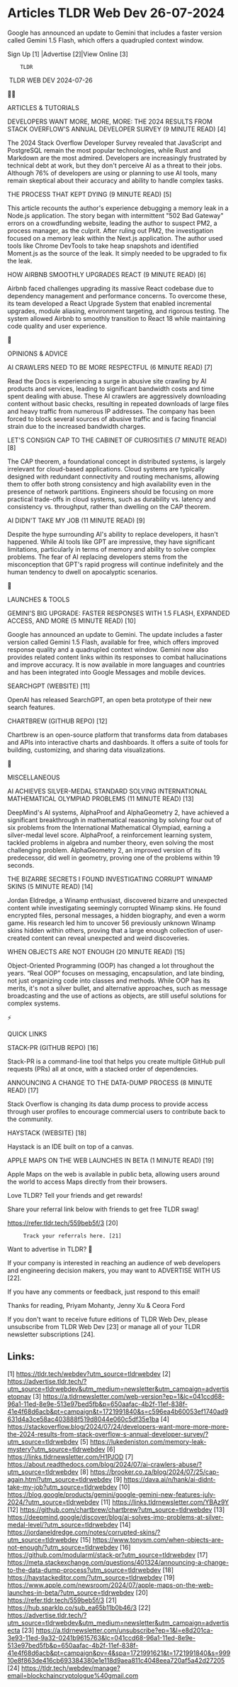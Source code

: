 # Articles TLDR Web Dev 26-07-2024

Google has announced an update to Gemini that includes a faster
version called Gemini 1.5 Flash, which offers a quadrupled context
window.  

 Sign Up [1] |Advertise [2]|View Online [3] 

		TLDR 

 TLDR WEB DEV 2024-07-26

🧑‍💻 

ARTICLES & TUTORIALS

 DEVELOPERS WANT MORE, MORE, MORE: THE 2024 RESULTS FROM STACK
OVERFLOW'S ANNUAL DEVELOPER SURVEY (9 MINUTE READ) [4] 

 The 2024 Stack Overflow Developer Survey revealed that JavaScript and
PostgreSQL remain the most popular technologies, while Rust and
Markdown are the most admired. Developers are increasingly frustrated
by technical debt at work, but they don't perceive AI as a threat to
their jobs. Although 76% of developers are using or planning to use AI
tools, many remain skeptical about their accuracy and ability to
handle complex tasks. 

 THE PROCESS THAT KEPT DYING (9 MINUTE READ) [5] 

 This article recounts the author's experience debugging a memory leak
in a Node.js application. The story began with intermittent "502 Bad
Gateway" errors on a crowdfunding website, leading the author to
suspect PM2, a process manager, as the culprit. After ruling out PM2,
the investigation focused on a memory leak within the Next.js
application. The author used tools like Chrome DevTools to take heap
snapshots and identified Moment.js as the source of the leak. It
simply needed to be upgraded to fix the leak. 

 HOW AIRBNB SMOOTHLY UPGRADES REACT (9 MINUTE READ) [6] 

 Airbnb faced challenges upgrading its massive React codebase due to
dependency management and performance concerns. To overcome these, its
team developed a React Upgrade System that enabled incremental
upgrades, module aliasing, environment targeting, and rigorous
testing. The system allowed Airbnb to smoothly transition to React 18
while maintaining code quality and user experience. 

🧠 

OPINIONS & ADVICE

 AI CRAWLERS NEED TO BE MORE RESPECTFUL (6 MINUTE READ) [7] 

 Read the Docs is experiencing a surge in abusive site crawling by AI
products and services, leading to significant bandwidth costs and time
spent dealing with abuse. These AI crawlers are aggressively
downloading content without basic checks, resulting in repeated
downloads of large files and heavy traffic from numerous IP addresses.
The company has been forced to block several sources of abusive
traffic and is facing financial strain due to the increased bandwidth
charges. 

 LET'S CONSIGN CAP TO THE CABINET OF CURIOSITIES (7 MINUTE READ) [8] 

 The CAP theorem, a foundational concept in distributed systems, is
largely irrelevant for cloud-based applications. Cloud systems are
typically designed with redundant connectivity and routing mechanisms,
allowing them to offer both strong consistency and high availability
even in the presence of network partitions. Engineers should be
focusing on more practical trade-offs in cloud systems, such as
durability vs. latency and consistency vs. throughput, rather than
dwelling on the CAP theorem. 

 AI DIDN'T TAKE MY JOB (11 MINUTE READ) [9] 

 Despite the hype surrounding AI's ability to replace developers, it
hasn't happened. While AI tools like GPT are impressive, they have
significant limitations, particularly in terms of memory and ability
to solve complex problems. The fear of AI replacing developers stems
from the misconception that GPT's rapid progress will continue
indefinitely and the human tendency to dwell on apocalyptic scenarios.


🚀 

LAUNCHES & TOOLS

 GEMINI'S BIG UPGRADE: FASTER RESPONSES WITH 1.5 FLASH, EXPANDED
ACCESS, AND MORE (5 MINUTE READ) [10] 

 Google has announced an update to Gemini. The update includes a
faster version called Gemini 1.5 Flash, available for free, which
offers improved response quality and a quadrupled context window.
Gemini now also provides related content links within its responses to
combat hallucinations and improve accuracy. It is now available in
more languages and countries and has been integrated into Google
Messages and mobile devices. 

 SEARCHGPT (WEBSITE) [11] 

 OpenAI has released SearchGPT, an open beta prototype of their new
search features. 

 CHARTBREW (GITHUB REPO) [12] 

 Chartbrew is an open-source platform that transforms data from
databases and APIs into interactive charts and dashboards. It offers a
suite of tools for building, customizing, and sharing data
visualizations. 

🎁 

MISCELLANEOUS

 AI ACHIEVES SILVER-MEDAL STANDARD SOLVING INTERNATIONAL MATHEMATICAL
OLYMPIAD PROBLEMS (11 MINUTE READ) [13] 

 DeepMind's AI systems, AlphaProof and AlphaGeometry 2, have achieved
a significant breakthrough in mathematical reasoning by solving four
out of six problems from the International Mathematical Olympiad,
earning a silver-medal level score. AlphaProof, a reinforcement
learning system, tackled problems in algebra and number theory, even
solving the most challenging problem. AlphaGeometry 2, an improved
version of its predecessor, did well in geometry, proving one of the
problems within 19 seconds. 

 THE BIZARRE SECRETS I FOUND INVESTIGATING CORRUPT WINAMP SKINS (5
MINUTE READ) [14] 

 Jordan Eldredge, a Winamp enthusiast, discovered bizarre and
unexpected content while investigating seemingly corrupted Winamp
skins. He found encrypted files, personal messages, a hidden
biography, and even a worm game. His research led him to uncover 56
previously unknown Winamp skins hidden within others, proving that a
large enough collection of user-created content can reveal unexpected
and weird discoveries. 

 WHEN OBJECTS ARE NOT ENOUGH (20 MINUTE READ) [15] 

 Object-Oriented Programming (OOP) has changed a lot throughout the
years. “Real OOP” focuses on messaging, encapsulation, and late
binding, not just organizing code into classes and methods. While OOP
has its merits, it's not a silver bullet, and alternative approaches,
such as message broadcasting and the use of actions as objects, are
still useful solutions for complex systems. 

⚡ 

QUICK LINKS

 STACK-PR (GITHUB REPO) [16] 

 Stack-PR is a command-line tool that helps you create multiple GitHub
pull requests (PRs) all at once, with a stacked order of dependencies.


 ANNOUNCING A CHANGE TO THE DATA-DUMP PROCESS (8 MINUTE READ) [17] 

 Stack Overflow is changing its data dump process to provide access
through user profiles to encourage commercial users to contribute back
to the community. 

 HAYSTACK (WEBSITE) [18] 

 Haystack is an IDE built on top of a canvas. 

 APPLE MAPS ON THE WEB LAUNCHES IN BETA (1 MINUTE READ) [19] 

 Apple Maps on the web is available in public beta, allowing users
around the world to access Maps directly from their browsers. 

Love TLDR? Tell your friends and get rewards!

 Share your referral link below with friends to get free TLDR swag! 

 https://refer.tldr.tech/559beb5f/3 [20] 

		 Track your referrals here. [21] 

Want to advertise in TLDR? 📰

 If your company is interested in reaching an audience of web
developers and engineering decision makers, you may want to ADVERTISE
WITH US [22]. 

 If you have any comments or feedback, just respond to this email! 

Thanks for reading, 
Priyam Mohanty, Jenny Xu & Ceora Ford 

If you don't want to receive future editions of TLDR Web Dev, please
unsubscribe from TLDR Web Dev [23] or manage all of your TLDR
newsletter subscriptions [24]. 

 

Links:
------
[1] https://tldr.tech/webdev?utm_source=tldrwebdev
[2] https://advertise.tldr.tech/?utm_source=tldrwebdev&utm_medium=newsletter&utm_campaign=advertisetopnav
[3] https://a.tldrnewsletter.com/web-version?ep=1&lc=041ccd68-96a1-11ed-8e9e-513e97bed5fb&p=650aafac-4b2f-11ef-838f-41e4f68d6acb&pt=campaign&t=1721991840&s=c596ea4b60053ef1740ad9631d4a3ce58ac403888f519d8044e060c5df35e1ba
[4] https://stackoverflow.blog/2024/07/24/developers-want-more-more-more-the-2024-results-from-stack-overflow-s-annual-developer-survey/?utm_source=tldrwebdev
[5] https://lukedeniston.com/memory-leak-mystery?utm_source=tldrwebdev
[6] https://links.tldrnewsletter.com/H1PJOD
[7] https://about.readthedocs.com/blog/2024/07/ai-crawlers-abuse/?utm_source=tldrwebdev
[8] https://brooker.co.za/blog/2024/07/25/cap-again.html?utm_source=tldrwebdev
[9] https://dava.ai/n/hank/ai-didnt-take-my-job?utm_source=tldrwebdev
[10] https://blog.google/products/gemini/google-gemini-new-features-july-2024/?utm_source=tldrwebdev
[11] https://links.tldrnewsletter.com/YBAz9Y
[12] https://github.com/chartbrew/chartbrew?utm_source=tldrwebdev
[13] https://deepmind.google/discover/blog/ai-solves-imo-problems-at-silver-medal-level/?utm_source=tldrwebdev
[14] https://jordaneldredge.com/notes/corrupted-skins/?utm_source=tldrwebdev
[15] https://www.tonysm.com/when-objects-are-not-enough/?utm_source=tldrwebdev
[16] https://github.com/modularml/stack-pr?utm_source=tldrwebdev
[17] https://meta.stackexchange.com/questions/401324/announcing-a-change-to-the-data-dump-process?utm_source=tldrwebdev
[18] https://haystackeditor.com/?utm_source=tldrwebdev
[19] https://www.apple.com/newsroom/2024/07/apple-maps-on-the-web-launches-in-beta/?utm_source=tldrwebdev
[20] https://refer.tldr.tech/559beb5f/3
[21] https://hub.sparklp.co/sub_ea65b11b0b46/3
[22] https://advertise.tldr.tech/?utm_source=tldrwebdev&utm_medium=newsletter&utm_campaign=advertisecta
[23] https://a.tldrnewsletter.com/unsubscribe?ep=1&l=e8d201ca-3e93-11ed-9a32-0241b9615763&lc=041ccd68-96a1-11ed-8e9e-513e97bed5fb&p=650aafac-4b2f-11ef-838f-41e4f68d6acb&pt=campaign&pv=4&spa=1721991621&t=1721991840&s=99910e8f863de416cb693384380e1e118d9aea811c4048eea720af5a42d27205
[24] https://tldr.tech/webdev/manage?email=blockchaincryptologue%40gmail.com